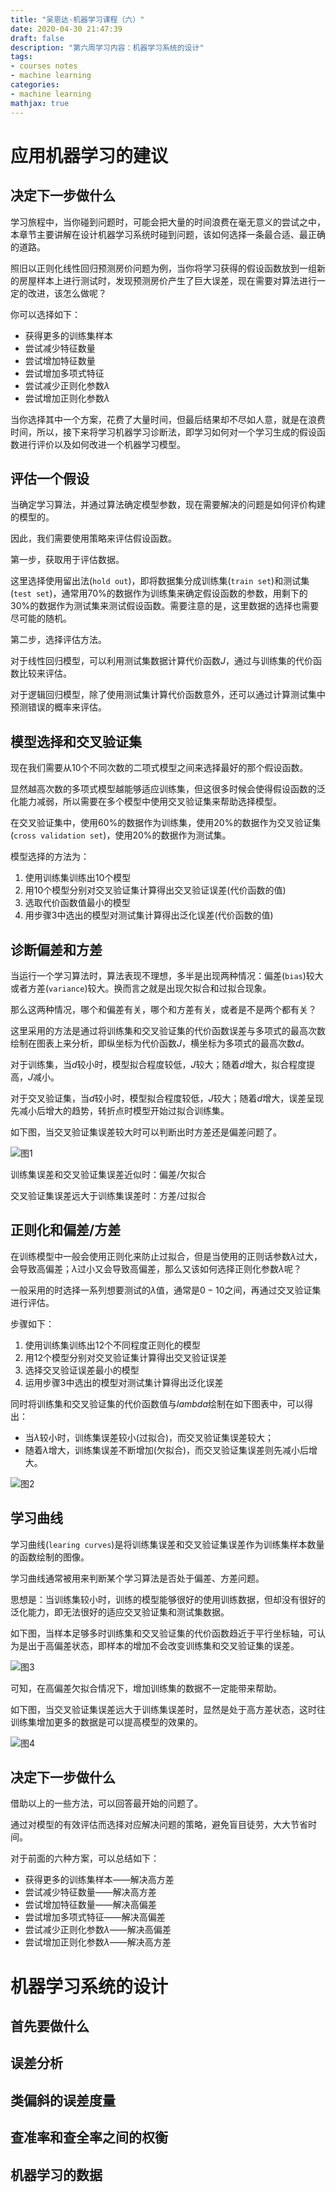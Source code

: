 ```yaml
---
title: "吴恩达·机器学习课程（六）"
date: 2020-04-30 21:47:39
draft: false
description: "第六周学习内容：机器学习系统的设计"
tags: 
- courses notes
- machine learning
categories: 
- machine learning
mathjax: true
---
```


# 应用机器学习的建议

## 决定下一步做什么

学习旅程中，当你碰到问题时，可能会把大量的时间浪费在毫无意义的尝试之中，本章节主要讲解在设计机器学习系统时碰到问题，该如何选择一条最合适、最正确的道路。

照旧以正则化线性回归预测房价问题为例，当你将学习获得的假设函数放到一组新的房屋样本上进行测试时，发现预测房价产生了巨大误差，现在需要对算法进行一定的改进，该怎么做呢？

你可以选择如下：

- 获得更多的训练集样本
- 尝试减少特征数量
- 尝试增加特征数量
- 尝试增加多项式特征
- 尝试减少正则化参数$\lambda$
- 尝试增加正则化参数$\lambda$

当你选择其中一个方案，花费了大量时间，但最后结果却不尽如人意，就是在浪费时间，所以，接下来将学习机器学习诊断法，即学习如何对一个学习生成的假设函数进行评价以及如何改进一个机器学习模型。

## 评估一个假设

当确定学习算法，并通过算法确定模型参数，现在需要解决的问题是如何评价构建的模型的。

因此，我们需要使用策略来评估假设函数。

第一步，获取用于评估数据。

这里选择使用留出法(`hold out`)，即将数据集分成训练集(`train set`)和测试集(`test set`)，通常用70%的数据作为训练集来确定假设函数的参数，用剩下的30%的数据作为测试集来测试假设函数。需要注意的是，这里数据的选择也需要尽可能的随机。

第二步，选择评估方法。

对于线性回归模型，可以利用测试集数据计算代价函数$J$，通过与训练集的代价函数比较来评估。

对于逻辑回归模型，除了使用测试集计算代价函数意外，还可以通过计算测试集中预测错误的概率来评估。

## 模型选择和交叉验证集

现在我们需要从10个不同次数的二项式模型之间来选择最好的那个假设函数。

显然越高次数的多项式模型越能够适应训练集，但这很多时候会使得假设函数的泛化能力减弱，所以需要在多个模型中使用交叉验证集来帮助选择模型。

在交叉验证集中，使用60%的数据作为训练集，使用20%的数据作为交叉验证集(`cross validation set`)，使用20%的数据作为测试集。

模型选择的方法为：

1. 使用训练集训练出10个模型
2. 用10个模型分别对交叉验证集计算得出交叉验证误差(代价函数的值)
3. 选取代价函数值最小的模型
4. 用步骤3中选出的模型对测试集计算得出泛化误差(代价函数的值)

## 诊断偏差和方差

当运行一个学习算法时，算法表现不理想，多半是出现两种情况：偏差(`bias`)较大或者方差(`variance`)较大。换而言之就是出现欠拟合和过拟合现象。

那么这两种情况，哪个和偏差有关，哪个和方差有关，或者是不是两个都有关？

这里采用的方法是通过将训练集和交叉验证集的代价函数误差与多项式的最高次数绘制在图表上来分析，即纵坐标为代价函数$J$，横坐标为多项式的最高次数$d$。

对于训练集，当$d$较小时，模型拟合程度较低，$J$较大；随着$d$增大，拟合程度提高，$J$减小。

对于交叉验证集，当$d$较小时，模型拟合程度较低，$J$较大；随着$d$增大，误差呈现先减小后增大的趋势，转折点时模型开始过拟合训练集。

如下图，当交叉验证集误差较大时可以判断出时方差还是偏差问题了。

![图1](/images/Machine_Learning_Lecture6_1.png)

训练集误差和交叉验证集误差近似时：偏差/欠拟合

交叉验证集误差远大于训练集误差时：方差/过拟合

## 正则化和偏差/方差

在训练模型中一般会使用正则化来防止过拟合，但是当使用的正则话参数$\lambda$过大，会导致高偏差；$\lambda$过小又会导致高偏差，那么又该如何选择正则化参数$\lambda$呢？

一般采用的时选择一系列想要测试的$\lambda$值，通常是$0-10$之间，再通过交叉验证集进行评估。

步骤如下：

1. 使用训练集训练出12个不同程度正则化的模型
2. 用12个模型分别对交叉验证集计算得出交叉验证误差
3. 选择交叉验证误差最小的模型
4. 运用步骤3中选出的模型对测试集计算得出泛化误差

同时将训练集和交叉验证集的代价函数值与$lambda$绘制在如下图表中，可以得出：

- 当$\lambda$较小时，训练集误差较小(过拟合)，而交叉验证集误差较大；
- 随着$\lambda$增大，训练集误差不断增加(欠拟合)，而交叉验证集误差则先减小后增大。

![图2](/images/Machine_Learning_Lecture6_2.png)

## 学习曲线

学习曲线(`learing curves`)是将训练集误差和交叉验证集误差作为训练集样本数量的函数绘制的图像。

学习曲线通常被用来判断某个学习算法是否处于偏差、方差问题。

思想是：当训练集较小时，训练的模型能够很好的使用训练数据，但却没有很好的泛化能力，即无法很好的适应交叉验证集和测试集数据。

如下图，当样本足够多时训练集和交叉验证集的代价函数趋近于平行坐标轴，可认为是出于高偏差状态，即样本的增加不会改变训练集和交叉验证集的误差。

![图3](/images/Machine_Learning_Lecture6_3.png)

可知，在高偏差欠拟合情况下，增加训练集的数据不一定能带来帮助。

如下图，当交叉验证集误差远大于训练集误差时，显然是处于高方差状态，这时往训练集增加更多的数据是可以提高模型的效果的。


![图4](/images/Machine_Learning_Lecture6_4.png)

## 决定下一步做什么

借助以上的一些方法，可以回答最开始的问题了。

通过对模型的有效评估而选择对应解决问题的策略，避免盲目徒劳，大大节省时间。

对于前面的六种方案，可以总结如下：

- 获得更多的训练集样本——解决高方差
- 尝试减少特征数量——解决高方差
- 尝试增加特征数量——解决高偏差
- 尝试增加多项式特征——解决高偏差
- 尝试减少正则化参数$\lambda$——解决高偏差
- 尝试增加正则化参数$\lambda$——解决高方差

# 机器学习系统的设计

## 首先要做什么

## 误差分析

## 类偏斜的误差度量

## 查准率和查全率之间的权衡

## 机器学习的数据

